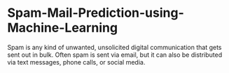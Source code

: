 # Spam-Mail-Prediction-using-Machine-Learning
Spam is any kind of unwanted, unsolicited digital communication that gets sent out in bulk. Often spam is sent via email, but it can also be distributed via text messages, phone calls, or social media.
